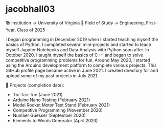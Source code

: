 # jacobhall03 
📚 Institution -> University of Virginia
🚀 Field of Study -> Engineering, First-Year, Class of 2025

I began programming in December 2019 when I started teaching myself the basics of Python. I completed several mini-projects and started to teach myself Jupyter Notebooks and Data Analysis with Python soon after. In October 2020, I taught myself the basics of C++ and began to solve competitive programming problems for fun. Around May 2020, I started using the Arduino development platform to complete various projects. This GitHub profile page became active in June 2021. I created directory for and upload some of my past projects in July 2021.

🧾 Projects (completion date):
 - Tic-Tac-Toe (June 2021)
 - Arduino Nano Testing (February 2021)
 - Model Rocket Motor Test Stand (February 2021)
 - Competitive Programming (November 2020)
 - Number Guesser (September 2020)
 - Elements to Words Generator (April 2020)
